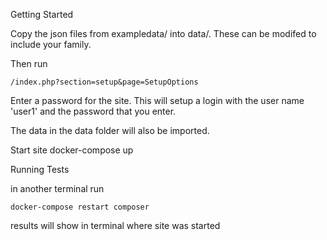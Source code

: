 Getting Started

Copy the json files from exampledata/ into data/.  These can be modifed to include your family.

Then run 

    /index.php?section=setup&page=SetupOptions


Enter a password for the site.  This will setup a login with the user name 'user1' and the password that you enter.

The data in the data folder will also be imported.

Start site
    docker-compose up

Running Tests

in another terminal run

    docker-compose restart composer

results will show in terminal where site was started